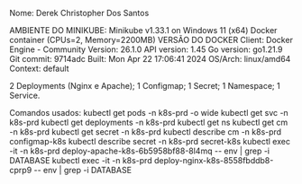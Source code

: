 Nome: Derek Christopher Dos Santos

AMBIENTE DO MINIKUBE: Minikube v1.33.1 on Windows 11 (x64) Docker container (CPUs=2, Memory=2200MB)
VERSÃO DO DOCKER Client: Docker Engine - Community Version: 26.1.0 API version: 1.45 Go version: go1.21.9 Git commit: 9714adc Built: Mon Apr 22 17:06:41 2024 OS/Arch: linux/amd64 Context: default

2 Deployments (Nginx e Apache); 1 Configmap; 1 Secret; 1 Namespace; 1 Service.

Comandos usados:
kubectl get pods -n k8s-prd -o wide kubectl get svc -n k8s-prd kubectl get deployments -n k8s-prd kubectl get ns
kubectl get cm -n k8s-prd 
kubectl get secret -n
k8s-prd kubectl describe cm -n
k8s-prd configmap-k8s
kubectl describe secret -n
k8s-prd secret-k8s kubectl exec -it -n
k8s-prd deploy-apache-k8s-6b5958bf88-8l4mq -- env | grep -i DATABASE
kubectl exec -it -n k8s-prd deploy-nginx-k8s-8558fbddb8-cprp9 -- env | grep -i DATABASE



